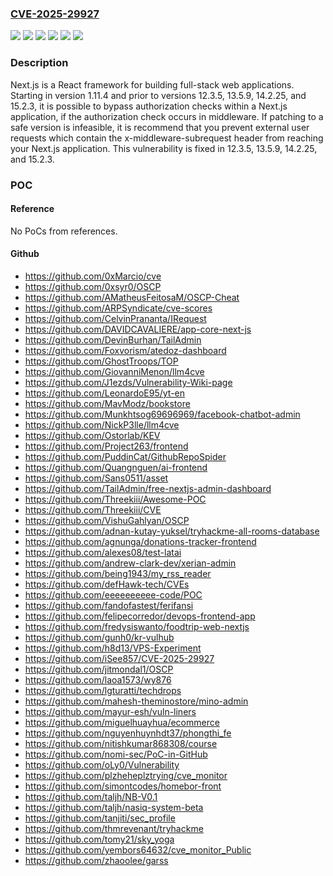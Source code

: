 ### [CVE-2025-29927](https://cve.mitre.org/cgi-bin/cvename.cgi?name=CVE-2025-29927)
![](https://img.shields.io/static/v1?label=Product&message=next.js&color=blue)
![](https://img.shields.io/static/v1?label=Version&message=%3E%3D%2011.1.4%2C%20%3C%2012.3.5%20&color=brightgreen)
![](https://img.shields.io/static/v1?label=Version&message=%3E%3D%2013.0.0%2C%20%3C%2013.5.9%20&color=brightgreen)
![](https://img.shields.io/static/v1?label=Version&message=%3E%3D%2014.0.0%2C%20%3C%2014.2.25%20&color=brightgreen)
![](https://img.shields.io/static/v1?label=Version&message=%3E%3D%2015.0.0%2C%20%3C%2015.2.3%20&color=brightgreen)
![](https://img.shields.io/static/v1?label=Vulnerability&message=CWE-285%3A%20Improper%20Authorization&color=brightgreen)

### Description

Next.js is a React framework for building full-stack web applications. Starting in version 1.11.4 and prior to versions 12.3.5, 13.5.9, 14.2.25, and 15.2.3, it is possible to bypass authorization checks within a Next.js application, if the authorization check occurs in middleware. If patching to a safe version is infeasible, it is recommend that you prevent external user requests which contain the x-middleware-subrequest header from reaching your Next.js application. This vulnerability is fixed in 12.3.5, 13.5.9, 14.2.25, and 15.2.3.

### POC

#### Reference
No PoCs from references.

#### Github
- https://github.com/0xMarcio/cve
- https://github.com/0xsyr0/OSCP
- https://github.com/AMatheusFeitosaM/OSCP-Cheat
- https://github.com/ARPSyndicate/cve-scores
- https://github.com/CelvinPrananta/IRequest
- https://github.com/DAVIDCAVALIERE/app-core-next-js
- https://github.com/DevinBurhan/TailAdmin
- https://github.com/Foxvorism/atedoz-dashboard
- https://github.com/GhostTroops/TOP
- https://github.com/GiovanniMenon/llm4cve
- https://github.com/J1ezds/Vulnerability-Wiki-page
- https://github.com/LeonardoE95/yt-en
- https://github.com/MavModz/bookstore
- https://github.com/Munkhtsog69696969/facebook-chatbot-admin
- https://github.com/NickP3lle/llm4cve
- https://github.com/Ostorlab/KEV
- https://github.com/Project263/frontend
- https://github.com/PuddinCat/GithubRepoSpider
- https://github.com/Quangnguen/ai-frontend
- https://github.com/Sans0511/asset
- https://github.com/TailAdmin/free-nextjs-admin-dashboard
- https://github.com/Threekiii/Awesome-POC
- https://github.com/Threekiii/CVE
- https://github.com/VishuGahlyan/OSCP
- https://github.com/adnan-kutay-yuksel/tryhackme-all-rooms-database
- https://github.com/agnunga/donations-tracker-frontend
- https://github.com/alexes08/test-latai
- https://github.com/andrew-clark-dev/xerian-admin
- https://github.com/being1943/my_rss_reader
- https://github.com/defHawk-tech/CVEs
- https://github.com/eeeeeeeeee-code/POC
- https://github.com/fandofastest/ferifansi
- https://github.com/felipecorredor/devops-frontend-app
- https://github.com/fredysiswanto/foodtrip-web-nextjs
- https://github.com/gunh0/kr-vulhub
- https://github.com/h8d13/VPS-Experiment
- https://github.com/iSee857/CVE-2025-29927
- https://github.com/jitmondal1/OSCP
- https://github.com/laoa1573/wy876
- https://github.com/lgturatti/techdrops
- https://github.com/mahesh-theminostore/mino-admin
- https://github.com/mayur-esh/vuln-liners
- https://github.com/miguelhuayhua/ecommerce
- https://github.com/nguyenhuynhdt37/phongthi_fe
- https://github.com/nitishkumar868308/course
- https://github.com/nomi-sec/PoC-in-GitHub
- https://github.com/oLy0/Vulnerability
- https://github.com/plzheheplztrying/cve_monitor
- https://github.com/simontcodes/homebor-front
- https://github.com/taljh/NB-V0.1
- https://github.com/taljh/nasiq-system-beta
- https://github.com/tanjiti/sec_profile
- https://github.com/thmrevenant/tryhackme
- https://github.com/tomy21/sky_yoga
- https://github.com/yembors64632/cve_monitor_Public
- https://github.com/zhaoolee/garss

